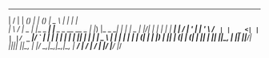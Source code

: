  __  __         ______ _     _     _               ____            _     _       
|  \/  |       |  ____(_)   | |   (_)             |  _ \          | |   | |      
| \  / |_   _  | |__   _ ___| |__  _ _ __   __ _  | |_) |_   _  __| | __| |_   _ 
| |\/| | | | | |  __| | / __| '_ \| | '_ \ / _` | |  _ <| | | |/ _` |/ _` | | | |
| |  | | |_| | | |    | \__ \ | | | | | | | (_| | | |_) | |_| | (_| | (_| | |_| |
|_|  |_|\__, | |_|    |_|___/_| |_|_|_| |_|\__, | |____/ \__,_|\__,_|\__,_|\__, |
         __/ |                              __/ |                           __/ |
        |___/                              |___/                           |___/ 
